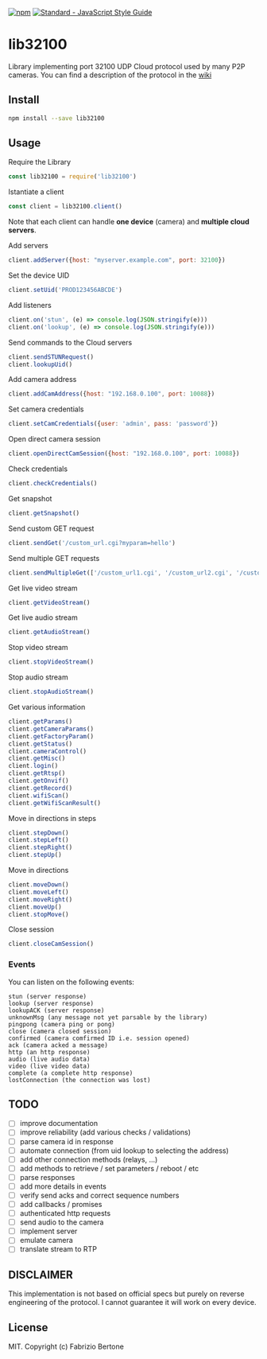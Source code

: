 [![npm](https://img.shields.io/npm/v/lib32100.svg)](https://npmjs.org/package/lib32100)
[![Standard - JavaScript Style Guide](https://img.shields.io/badge/code_style-standard-brightgreen.svg)](https://standardjs.com)


# lib32100
Library implementing port 32100 UDP Cloud protocol used by many P2P cameras.
You can find a description of the protocol in the [wiki](https://github.com/fbertone/lib32100/wiki)

## Install

```bash
npm install --save lib32100
```

## Usage

Require the Library
```javascript
const lib32100 = require('lib32100')
```

Istantiate a client
```javascript
const client = lib32100.client()
```
Note that each client can handle **one device** (camera) and **multiple cloud servers**.

Add servers
```javascript
client.addServer({host: "myserver.example.com", port: 32100})
```

Set the device UID
```javascript
client.setUid('PROD123456ABCDE')
```

Add listeners
```javascript
client.on('stun', (e) => console.log(JSON.stringify(e)))
client.on('lookup', (e) => console.log(JSON.stringify(e)))
```

Send commands to the Cloud servers
```javascript
client.sendSTUNRequest()
client.lookupUid()
```

Add camera address
```javascript
client.addCamAddress({host: "192.168.0.100", port: 10088})
```

Set camera credentials
```javascript
client.setCamCredentials({user: 'admin', pass: 'password'})
```

Open direct camera session
```javascript
client.openDirectCamSession({host: "192.168.0.100", port: 10088})
```

Check credentials
```javascript
client.checkCredentials()
```

Get snapshot
```javascript
client.getSnapshot()
```

Send custom GET request
```javascript
client.sendGet('/custom_url.cgi?myparam=hello')
```

Send multiple GET requests
```javascript
client.sendMultipleGet(['/custom_url1.cgi', '/custom_url2.cgi', '/custom_url3.cgi'])
```

Get live video stream
```javascript
client.getVideoStream()
```

Get live audio stream
```javascript
client.getAudioStream()
```

Stop video stream
```javascript
client.stopVideoStream()
```

Stop audio stream
```javascript
client.stopAudioStream()
```

Get various information
```javascript
client.getParams()
client.getCameraParams()
client.getFactoryParam()
client.getStatus()
client.cameraControl()
client.getMisc()
client.login()
client.getRtsp()
client.getOnvif()
client.getRecord()
client.wifiScan()
client.getWifiScanResult()
```

Move in directions in steps
```javascript
client.stepDown()
client.stepLeft()
client.stepRight()
client.stepUp()
```

Move in directions
```javascript
client.moveDown()
client.moveLeft()
client.moveRight()
client.moveUp()
client.stopMove()
```

Close session
```javascript
client.closeCamSession()
```

### Events

You can listen on the following events:
```
stun (server response)
lookup (server response)
lookupACK (server response)
unknownMsg (any message not yet parsable by the library)
pingpong (camera ping or pong)
close (camera closed session)
confirmed (camera comfirmed ID i.e. session opened)
ack (camera acked a message)
http (an http response)
audio (live audio data)
video (live video data)
complete (a complete http response)
lostConnection (the connection was lost)
```

## TODO

- [ ] improve documentation
- [ ] improve reliability (add various checks / validations)
- [ ] parse camera id in response
- [ ] automate connection (from uid lookup to selecting the address)
- [ ] add other connection methods (relays, ...)
- [ ] add methods to retrieve / set parameters / reboot / etc
- [ ] parse responses
- [ ] add more details in events
- [ ] verify send acks and correct sequence numbers
- [ ] add callbacks / promises
- [ ] authenticated http requests
- [ ] send audio to the camera
- [ ] implement server
- [ ] emulate camera
- [ ] translate stream to RTP

## DISCLAIMER
This implementation is not based on official specs but purely on reverse engineering of the protocol.
I cannot guarantee it will work on every device.

## License
MIT. Copyright (c) Fabrizio Bertone
